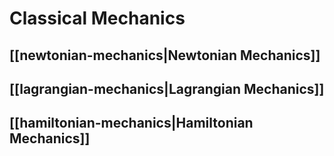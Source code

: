 # Classical Mechanics

## [[newtonian-mechanics|Newtonian Mechanics]]

## [[lagrangian-mechanics|Lagrangian Mechanics]]

## [[hamiltonian-mechanics|Hamiltonian Mechanics]]